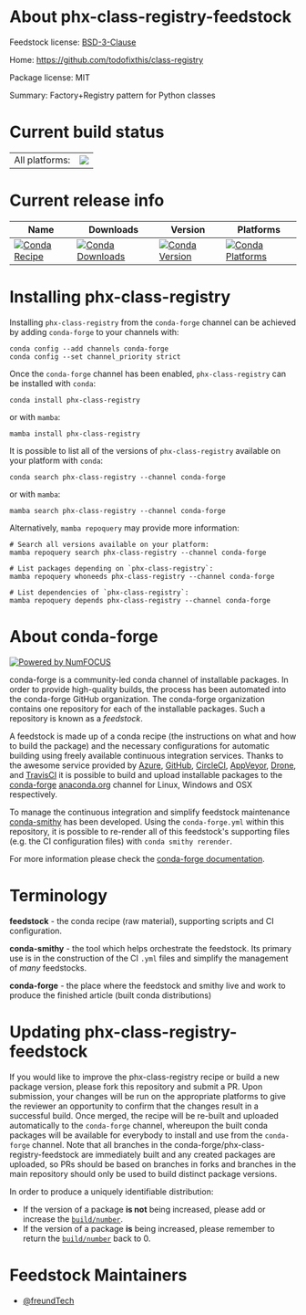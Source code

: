 About phx-class-registry-feedstock
==================================

Feedstock license: [BSD-3-Clause](https://github.com/conda-forge/phx-class-registry-feedstock/blob/main/LICENSE.txt)

Home: https://github.com/todofixthis/class-registry

Package license: MIT

Summary: Factory+Registry pattern for Python classes

Current build status
====================


<table><tr><td>All platforms:</td>
    <td>
      <a href="https://dev.azure.com/conda-forge/feedstock-builds/_build/latest?definitionId=23759&branchName=main">
        <img src="https://dev.azure.com/conda-forge/feedstock-builds/_apis/build/status/phx-class-registry-feedstock?branchName=main">
      </a>
    </td>
  </tr>
</table>

Current release info
====================

| Name | Downloads | Version | Platforms |
| --- | --- | --- | --- |
| [![Conda Recipe](https://img.shields.io/badge/recipe-phx--class--registry-green.svg)](https://anaconda.org/conda-forge/phx-class-registry) | [![Conda Downloads](https://img.shields.io/conda/dn/conda-forge/phx-class-registry.svg)](https://anaconda.org/conda-forge/phx-class-registry) | [![Conda Version](https://img.shields.io/conda/vn/conda-forge/phx-class-registry.svg)](https://anaconda.org/conda-forge/phx-class-registry) | [![Conda Platforms](https://img.shields.io/conda/pn/conda-forge/phx-class-registry.svg)](https://anaconda.org/conda-forge/phx-class-registry) |

Installing phx-class-registry
=============================

Installing `phx-class-registry` from the `conda-forge` channel can be achieved by adding `conda-forge` to your channels with:

```
conda config --add channels conda-forge
conda config --set channel_priority strict
```

Once the `conda-forge` channel has been enabled, `phx-class-registry` can be installed with `conda`:

```
conda install phx-class-registry
```

or with `mamba`:

```
mamba install phx-class-registry
```

It is possible to list all of the versions of `phx-class-registry` available on your platform with `conda`:

```
conda search phx-class-registry --channel conda-forge
```

or with `mamba`:

```
mamba search phx-class-registry --channel conda-forge
```

Alternatively, `mamba repoquery` may provide more information:

```
# Search all versions available on your platform:
mamba repoquery search phx-class-registry --channel conda-forge

# List packages depending on `phx-class-registry`:
mamba repoquery whoneeds phx-class-registry --channel conda-forge

# List dependencies of `phx-class-registry`:
mamba repoquery depends phx-class-registry --channel conda-forge
```


About conda-forge
=================

[![Powered by
NumFOCUS](https://img.shields.io/badge/powered%20by-NumFOCUS-orange.svg?style=flat&colorA=E1523D&colorB=007D8A)](https://numfocus.org)

conda-forge is a community-led conda channel of installable packages.
In order to provide high-quality builds, the process has been automated into the
conda-forge GitHub organization. The conda-forge organization contains one repository
for each of the installable packages. Such a repository is known as a *feedstock*.

A feedstock is made up of a conda recipe (the instructions on what and how to build
the package) and the necessary configurations for automatic building using freely
available continuous integration services. Thanks to the awesome service provided by
[Azure](https://azure.microsoft.com/en-us/services/devops/), [GitHub](https://github.com/),
[CircleCI](https://circleci.com/), [AppVeyor](https://www.appveyor.com/),
[Drone](https://cloud.drone.io/welcome), and [TravisCI](https://travis-ci.com/)
it is possible to build and upload installable packages to the
[conda-forge](https://anaconda.org/conda-forge) [anaconda.org](https://anaconda.org/)
channel for Linux, Windows and OSX respectively.

To manage the continuous integration and simplify feedstock maintenance
[conda-smithy](https://github.com/conda-forge/conda-smithy) has been developed.
Using the ``conda-forge.yml`` within this repository, it is possible to re-render all of
this feedstock's supporting files (e.g. the CI configuration files) with ``conda smithy rerender``.

For more information please check the [conda-forge documentation](https://conda-forge.org/docs/).

Terminology
===========

**feedstock** - the conda recipe (raw material), supporting scripts and CI configuration.

**conda-smithy** - the tool which helps orchestrate the feedstock.
                   Its primary use is in the construction of the CI ``.yml`` files
                   and simplify the management of *many* feedstocks.

**conda-forge** - the place where the feedstock and smithy live and work to
                  produce the finished article (built conda distributions)


Updating phx-class-registry-feedstock
=====================================

If you would like to improve the phx-class-registry recipe or build a new
package version, please fork this repository and submit a PR. Upon submission,
your changes will be run on the appropriate platforms to give the reviewer an
opportunity to confirm that the changes result in a successful build. Once
merged, the recipe will be re-built and uploaded automatically to the
`conda-forge` channel, whereupon the built conda packages will be available for
everybody to install and use from the `conda-forge` channel.
Note that all branches in the conda-forge/phx-class-registry-feedstock are
immediately built and any created packages are uploaded, so PRs should be based
on branches in forks and branches in the main repository should only be used to
build distinct package versions.

In order to produce a uniquely identifiable distribution:
 * If the version of a package **is not** being increased, please add or increase
   the [``build/number``](https://docs.conda.io/projects/conda-build/en/latest/resources/define-metadata.html#build-number-and-string).
 * If the version of a package **is** being increased, please remember to return
   the [``build/number``](https://docs.conda.io/projects/conda-build/en/latest/resources/define-metadata.html#build-number-and-string)
   back to 0.

Feedstock Maintainers
=====================

* [@freundTech](https://github.com/freundTech/)

